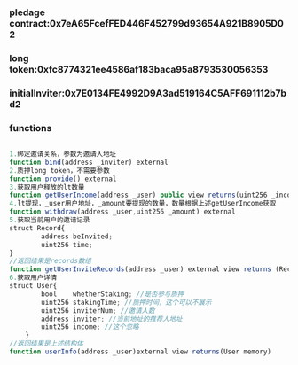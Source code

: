 ### pledage contract:0x7eA65FcefFED446F452799d93654A921B8905D02
### long token:0xfc8774321ee4586af183baca95a8793530056353
### initialInviter:0x7E0134FE4992D9A3ad519164C5AFF691112b7bd2

### functions
```javascript

1.绑定邀请关系，参数为邀请人地址
function bind(address _inviter) external
2.质押long token，不需要参数
function provide() external
3.获取用户释放的lt数量
function getUserIncome(address _user) public view returns(uint256 _income)
4.lt提现，_user用户地址，_amount要提现的数量，数量根据上述getUserIncome获取
function withdraw(address _user,uint256 _amount) external
5.获取当前用户的邀请记录
struct Record{
        address beInvited;
        uint256 time;
}
//返回结果是records数组
function getUserInviteRecords(address _user) external view returns (Record[] memory)
6.获取用户详情
struct User{
        bool    whetherStaking; //是否参与质押
        uint256 stakingTime; //质押时间，这个可以不展示
        uint256 inviterNum; //邀请人数
        address inviter; //当前地址的推荐人地址
        uint256 income; //这个忽略
    }
//返回结果是上述结构体
function userInfo(address _user)external view returns(User memory)

```
